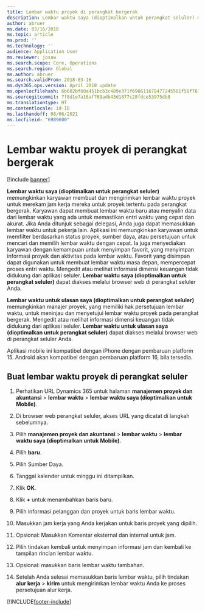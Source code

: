 ```yaml
---
title: Lembar waktu proyek di perangkat bergerak
description: Lembar waktu saya (dioptimalkan untuk perangkat seluler) memungkinkan karyawan membuat dan mengirimkan lembar waktu proyek untuk merekam jam kerja mereka untuk proyek tertentu pada perangkat bergerak.
author: abruer
ms.date: 03/16/2018
ms.topic: article
ms.prod: ''
ms.technology: ''
audience: Application User
ms.reviewer: josaw
ms.search.scope: Core, Operations
ms.search.region: Global
ms.author: abruer
ms.search.validFrom: 2018-03-16
ms.dyn365.ops.version: April 2018 update
ms.openlocfilehash: 6b602bf60a451bcb3c489e371f698611678477245581f58f76145a4b846c7b8a
ms.sourcegitcommit: 7f8d1e7a16af769adb43d1877c28fdce53975db8
ms.translationtype: HT
ms.contentlocale: id-ID
ms.lasthandoff: 08/06/2021
ms.locfileid: "6989600"
---
```

# <a name="project-timesheets-on-a-mobile-device"></a>Lembar waktu proyek di perangkat bergerak

[!include [banner](../includes/banner.md)]

**Lembar waktu saya (dioptimalkan untuk perangkat seluler)** memungkinkan karyawan membuat dan mengirimkan lembar waktu proyek untuk merekam jam kerja mereka untuk proyek tertentu pada perangkat bergerak. Karyawan dapat membuat lembar waktu baru atau menyalin data dari lembar waktu yang ada untuk memastikan entri waktu yang cepat dan akurat. Jika Anda ditunjuk sebagai delegasi, Anda juga dapat memasukkan lembar waktu untuk pekerja lain. Aplikasi ini memungkinkan karyawan untuk memfilter berdasarkan status proyek, sumber daya, atau persetujuan untuk mencari dan memilih lembar waktu dengan cepat. Ia juga menyediakan karyawan dengan kemampuan untuk menyimpan favorit, yang menyimpan informasi proyek dan aktivitas pada lembar waktu. Favorit yang disimpan dapat digunakan untuk membuat lembar waktu masa depan, mempercepat proses entri waktu. Mengedit atau melihat informasi dimensi keuangan tidak didukung dari aplikasi seluler. **Lembar waktu saya (dioptimalkan untuk perangkat seluler)** dapat diakses melalui browser web di perangkat seluler Anda.

**Lembar waktu untuk ulasan saya (dioptimalkan untuk perangkat seluler)** memungkinkan manajer proyek, yang memiliki hak persetujuan lembar waktu, untuk meninjau dan menyetujui lembar waktu proyek pada perangkat bergerak. Mengedit atau melihat informasi dimensi keuangan tidak didukung dari aplikasi seluler. **Lembar waktu untuk ulasan saya (dioptimalkan untuk perangkat seluler)** dapat diakses melalui browser web di perangkat seluler Anda.

Aplikasi mobile ini kompatibel dengan iPhone dengan pembaruan platform 15.
Android akan kompatibel dengan pembaruan platform 16, bila tersedia.

## <a name="create-a-project-timesheet-on-your-mobile-device"></a>Buat lembar waktu proyek di perangkat seluler

1.  Perhatikan URL Dynamics 365 untuk halaman **manajemen proyek dan akuntansi** \> **lembar waktu** \> **lembar waktu saya (dioptimalkan untuk Mobile)**.

2.  Di browser web perangkat seluler, akses URL yang dicatat di langkah sebelumnya.
 
3.  Pilih **manajemen proyek dan akuntansi** \> **lembar waktu** \> **lembar waktu saya (dioptimalkan untuk Mobile)**.

4.  Pilih **baru**.

5.  Pilih Sumber Daya.

6.  Tanggal kalender untuk minggu ini ditampilkan.

7.  Klik **OK**.

8.  Klik **+** untuk menambahkan baris baru.

9.  Pilih informasi pelanggan dan proyek untuk baris lembar waktu.

10. Masukkan jam kerja yang Anda kerjakan untuk baris proyek yang dipilih.

11. Opsional: Masukkan Komentar eksternal dan internal untuk jam.

12. Pilih tindakan kembali untuk menyimpan informasi jam dan kembali ke tampilan rincian lembar waktu.

13. Opsional: masukkan baris lembar waktu tambahan.

14. Setelah Anda selesai memasukkan baris lembar waktu, pilih tindakan **alur kerja** \> **kirim** untuk mengirimkan lembar waktu Anda ke proses persetujuan alur kerja.


[!INCLUDE[footer-include](../includes/footer-banner.md)]